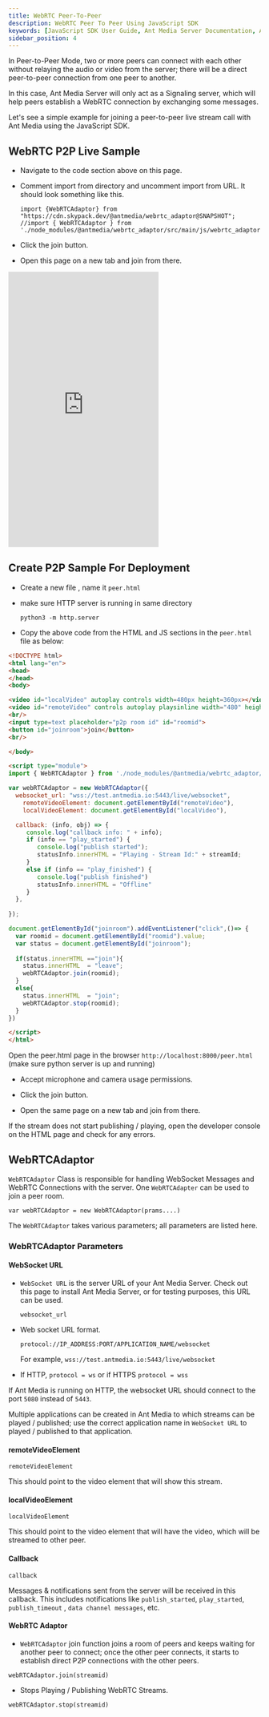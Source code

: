 ```yaml
---
title: WebRTC Peer-To-Peer
description: WebRTC Peer To Peer Using JavaScript SDK 
keywords: [JavaScript SDK User Guide, Ant Media Server Documentation, Ant Media Server Tutorials]
sidebar_position: 4
---
```


In Peer-to-Peer Mode, two or more peers can connect with each other without relaying the audio or video from the server; there will be a direct peer-to-peer connection from one peer to another. 

In this case, Ant Media Server will only act as a Signaling server, which will help peers establish a WebRTC connection by exchanging some messages.

Let's see a simple example for joining a peer-to-peer live stream call with Ant Media using the JavaScript SDK.

## WebRTC P2P Live Sample

- Navigate to the code section above on this page.

- Comment import from directory and uncomment import from URL. It should look something like this.

  ```
  import {WebRTCAdaptor} from "https://cdn.skypack.dev/@antmedia/webrtc_adaptor@SNAPSHOT";
  //import { WebRTCAdaptor } from './node_modules/@antmedia/webrtc_adaptor/src/main/js/webrtc_adaptor.js';
  ```

- Click the join button.

- Open this page on a new tab and join from there. 

<iframe height="550" style={{ width: '100%' }} scrolling="no" title="Untitled" src="https://codepen.io/USAMAWIZARD/embed/azoMqdq?default-tab=js&editable=true" frameborder="no" loading="lazy" allowtransparency="true" allowfullscreen="true">
  See the Pen <a href="https://codepen.io/USAMAWIZARD/pen/azoMqdq">
  Untitled</a> by USAMA (<a href="https://codepen.io/USAMAWIZARD">@USAMAWIZARD</a>)
  on <a href="https://codepen.io">CodePen</a>.
</iframe>

## Create P2P Sample For Deployment

- Create a new file , name it `peer.html`

- make sure HTTP server is running in same directory

  ```
  python3 -m http.server
  ```

- Copy the above code from the HTML and JS sections in the `peer.html` file as below:

```html
<!DOCTYPE html>
<html lang="en">
<head>
</head>
<body>

<video id="localVideo" autoplay controls width=480px height=360px></video>
<video id="remoteVideo" controls autoplay playsinline width="480" height="360"></video>
<br/>
<input type=text placeholder="p2p room id" id="roomid">
<button id="joinroom">join</button>
<br/>

</body>

<script type="module">
import { WebRTCAdaptor } from './node_modules/@antmedia/webrtc_adaptor/src/main/js/webrtc_adaptor.js';

var webRTCAdaptor = new WebRTCAdaptor({
  websocket_url: "wss://test.antmedia.io:5443/live/websocket",
	remoteVideoElement: document.getElementById("remoteVideo"),
 	localVideoElement: document.getElementById("localVideo"),

  callback: (info, obj) => {
     console.log("callback info: " + info);
     if (info == "play_started") {
        console.log("publish started");
        statusInfo.innerHTML = "Playing - Stream Id:" + streamId; 
     }
     else if (info == "play_finished") {
        console.log("publish finished")
        statusInfo.innerHTML = "Offline"
     }
  },
  
});

document.getElementById("joinroom").addEventListener("click",()=> {
  var roomid = document.getElementById("roomid").value;
  var status = document.getElementById("joinroom");
  
  if(status.innerHTML =="join"){
    status.innerHTML  = "leave";
    webRTCAdaptor.join(roomid);
  }
  else{
    status.innerHTML  = "join";
    webRTCAdaptor.stop(roomid);
  }
})

</script>
</html>
```

Open the peer.html page in the browser `http://localhost:8000/peer.html`  (make sure python server is up and running)

- Accept microphone and camera usage permissions.

- Click the join button.

- Open the same page on a new tab and join from there. 

If the stream does not start publishing / playing, open the developer console on the HTML page and check for any errors.

## WebRTCAdaptor

`WebRTCAdaptor` Class is responsible for handling WebSocket Messages and WebRTC Connections with the server.
One `WebRTCAdapter` can be used to join a peer room.

```
var webRTCAdaptor = new WebRTCAdaptor(prams....)
```

The `WebRTCAdaptor` takes various parameters; all parameters are listed here. 

### WebRTCAdaptor Parameters


#### WebSocket URL

- `WebSocket URL` is the server URL of your Ant Media Server. Check out this page to install Ant Media Server, or for testing purposes, this URL can be used. 

  ```
  websocket_url
  ```

- Web socket URL format.

  ```
  protocol://IP_ADDRESS:PORT/APPLICATION_NAME/websocket
  ```

    For example, `wss://test.antmedia.io:5443/live/websocket`

- If HTTP,  `protocol = ws` or if HTTPS `protocol = wss`

If Ant Media is running on HTTP, the websocket URL should connect to the port `5080` instead of `5443`.

Multiple applications can be created in Ant Media to which streams can be played / published; use the correct application name in `WebSocket URL` to played / published to that application.

#### remoteVideoElement

```
remoteVideoElement
```

This should point to the video element that will show this stream.

#### localVideoElement

```
localVideoElement
```

This should point to the video element that will have the video, which will be streamed to other peer.

#### Callback

```
callback
```

Messages & notifications sent from the server will be received in this callback. This includes notifications like `publish_started`, `play_started`, `publish_timeout` , `data channel messages`, etc.

#### WebRTC Adaptor

- `WebRTCAdaptor` join function joins a room of peers and keeps waiting for another peer to connect; once the other peer connects, it starts to establish direct P2P connections with the other peers.

```
webRTCAdaptor.join(streamid)
```

- Stops Playing / Publishing WebRTC Streams.

```
webRTCAdaptor.stop(streamid)
```
